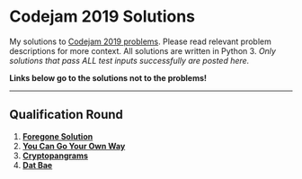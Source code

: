 # Codejam 2019 Solutions

My solutions to [Codejam 2019 problems](https://codingcompetitions.withgoogle.com/codejam/archive/2019). Please read relevant problem descriptions for more context. All solutions are written in Python 3. *Only solutions that pass ALL test inputs successfully are posted here.*

**Links below go to the solutions not to the problems!**

---

## Qualification Round

1. [**Foregone Solution**](https://github.com/theXYZT/codejam-2019/blob/master/Qualification%20Round/foregone-solution.py)  
2. [**You Can Go Your Own Way**](https://github.com/theXYZT/codejam-2019/blob/master/Qualification%20Round/you-can-go-your-own-way.py)
3. [**Cryptopangrams**](https://github.com/theXYZT/codejam-2019/blob/master/Qualification%20Round/cryptopangrams.py)  
4. [**Dat Bae**](https://github.com/theXYZT/codejam-2019/blob/master/Qualification%20Round/dat-bae.py)  

